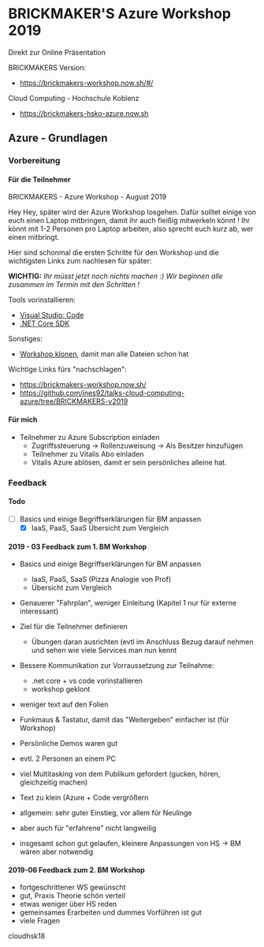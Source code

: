# BRICKMAKER'S Azure Workshop 2019

Direkt zur Online Präsentation

BRICKMAKERS Version:
- https://brickmakers-workshop.now.sh/#/

Cloud Computing - Hochschule Koblenz
- https://brickmakers-hsko-azure.now.sh


## Azure - Grundlagen

### Vorbereitung
#### Für die Teilnehmer

BRICKMAKERS - Azure Workshop - August 2019

Hey Hey, 
später wird der Azure Workshop losgehen. Dafür solltet einige von euch einen Laptop mitbringen, damit ihr auch fleißig mitwerkeln könnt ! 
Ihr könnt mit 1-2 Personen pro Laptop arbeiten, also sprecht euch kurz ab, wer einen mitbringt.

Hier sind schonmal die ersten Schritte für den Workshop und die wichtigsten Links zum nachlesen für später:

**WICHTIG:**
_Ihr müsst jetzt noch nichts machen :) Wir beginnen alle zusammen im Termin mit den Schritten !_

Tools vorinstallieren:
- [Visual Studio: Code](https://code.visualstudio.com/download)
- [.NET Core SDK](https://dotnet.microsoft.com/download/thank-you/dotnet-sdk-2.2.107-macos-x64-installer)


Sonstiges:
- [Workshop klonen](https://github.com/microsoft/app-innovation-workshop), damit man alle Dateien schon hat

Wichtige Links fürs "nachschlagen":
- https://brickmakers-workshop.now.sh/
- https://github.com/jnes92/talks-cloud-computing-azure/tree/BRICKMAKERS-v2019

#### Für mich

- Teilnehmer zu Azure Subscription einladen
  - Zugriffssteuerung -> Rollenzuweisung -> Als Besitzer hinzufügen
  - Teilnehmer zu Vitalis Abo einladen
  - Vitalis Azure ablösen, damit er sein persönliches alleine hat.

### Feedback

#### Todo
- [ ] Basics und einige Begriffserklärungen für BM anpassen
  - [x] IaaS, PaaS, SaaS Übersicht zum Vergleich

#### 2019 - 03 Feedback zum 1. BM Workshop  
- Basics und einige Begriffserklärungen für BM anpassen
  - IaaS, PaaS, SaaS (Pizza Analogie von Prof)
  - Übersicht zum Vergleich
- Genauerer "Fahrplan", weniger Einleitung (Kapitel 1 nur für externe interessant)
- Ziel für die Teilnehmer definieren 
  - Übungen daran ausrichten (evtl im Anschluss Bezug darauf nehmen und sehen wie viele Services man nun kennt
- Bessere Kommunikation zur Vorraussetzung zur Teilnahme:
  - .net core + vs code vorinstallieren
  - workshop geklont
 
- weniger text auf den Folien
- Funkmaus & Tastatur, damit das "Weitergeben" einfacher ist (für Workshop)
- Persönliche Demos waren gut
- evtl. 2 Personen an einem PC
- viel Multitasking von dem Publikum gefordert (gucken, hören, gleichzeitig machen)
- Text zu klein (Azure + Code vergrößern
 
 
- allgemein: sehr guter Einstieg, vor allem für Neulinge 
- aber auch für "erfahrene" nicht langweilig
- insgesamt schon gut gelaufen, kleinere Anpassungen von HS -> BM wären aber notwendig


#### 2019-06 Feedback zum 2. BM Workshop
- fortgeschrittener WS gewünscht
- gut, Praxis Theorie schön verteil
- etwas weniger über HS reden
- gemeinsames Erarbeiten und dummes Vorführen ist gut
- viele Fragen

cloudhsk18